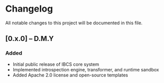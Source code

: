 # Changelog

All notable changes to this project will be documented in this file.

## [0.x.0] – D.M.Y
### Added
- Initial public release of IBCS core system
- Implemented introspection engine, transformer, and runtime sandbox
- Added Apache 2.0 license and open-source templates
